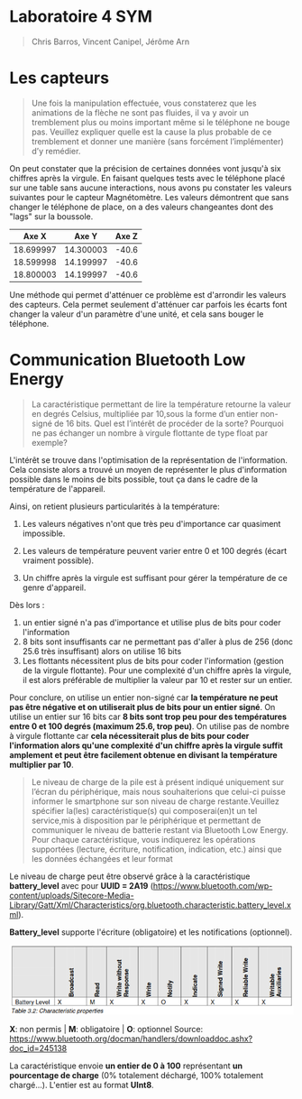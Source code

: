 # Laboratoire 4 SYM

> Chris Barros, Vincent Canipel, Jérôme Arn

# Les capteurs

> Une  fois  la  manipulation effectuée,  vous  constaterez  que  les  animations  de  la  flèche  ne  sont  pas fluides,  il  va  y  avoir  un  tremblement plus  ou  moins  important même  si  le  téléphone  ne  bouge  pas. Veuillez expliquer quelle est la cause la plus probable de ce tremblement et donner une manière (sans forcément l’implémenter) d’y remédier.

On peut constater que la précision de certaines données vont jusqu'à six chiffres après la virgule. En faisant quelques tests avec le téléphone placé sur une table sans aucune interactions, nous avons pu constater les valeurs suivantes pour le capteur Magnétomètre. Les valeurs démontrent que sans changer le téléphone de place, on a des valeurs changeantes dont des "lags" sur la boussole.

| Axe X     | Axe Y     | Axe Z |
| --------- | --------- | ----- |
| 18.699997 | 14.300003 | -40.6 |
| 18.599998 | 14.199997 | -40.6 |
| 18.800003 | 14.199997 | -40.6 |

Une méthode qui permet d'atténuer ce problème est d'arrondir les valeurs des capteurs. Cela permet seulement d'atténuer car parfois les écarts font changer la valeur d'un paramètre d'une unité, et cela sans bouger le téléphone. 

# Communication Bluetooth Low Energy

> La  caractéristique  permettant  de  lire  la  température  retourne  la  valeur  en  degrés  Celsius, multipliée par 10,sous la forme d’un entier non-signé de 16 bits. Quel est l’intérêt de procéder de  la  sorte?  Pourquoi  ne  pas  échanger  un nombre  à  virgule  flottante  de  type float par exemple?

L'intérêt se trouve dans l'optimisation de la représentation de l'information. Cela consiste alors a trouvé un moyen de représenter le plus d'information possible dans le moins de bits possible, tout ça dans le cadre de la température de l'appareil.

Ainsi, on retient plusieurs particularités à la température:

1.  Les valeurs négatives n'ont que très peu d'importance car quasiment impossible.
    
2. Les valeurs de température peuvent varier entre 0 et 100 degrés (écart vraiment possible).

3. Un chiffre après la virgule est suffisant pour gérer la température de ce genre d'appareil.

  Dès lors : 

1. un entier signé n'a pas d'importance et utilise plus de bits pour coder l'information
2.  8 bits sont insuffisants car ne permettant pas d'aller à plus de 256 (donc 25.6 très insuffisant) alors on utilise 16 bits
3. Les flottants nécessitent plus de bits pour coder l'information (gestion de la virgule flottante). Pour une complexité d'un chiffre après la virgule, il est alors préférable de multiplier la valeur par 10 et rester sur un entier. 

Pour conclure, on utilise un entier non-signé car **la température ne peut pas être négative et on utiliserait plus de bits pour un entier signé**. On utilise un entier sur 16 bits car **8 bits sont trop peu pour des températures entre 0 et 100 degrés (maximum 25.6, trop peu)**. On utilise pas de nombre à virgule flottante car **cela nécessiterait plus de bits pour coder l'information alors qu'une complexité d'un chiffre après la virgule suffit amplement et peut être facilement obtenue en divisant la température multiplier par 10**.

> Le niveau de charge de la pile est à présent indiqué uniquement sur l’écran du périphérique, mais nous souhaiterions que celui-ci puisse informer le smartphone sur son niveau de charge restante.Veuillez spécifier la(les) caractéristique(s) qui composerai(en)t un tel service,mis à disposition par le périphérique et permettant de communiquer le niveau de batterie restant via Bluetooth  Low  Energy. Pour  chaque  caractéristique,  vous  indiquerez  les  opérations supportées (lecture, écriture, notification, indication, etc.) ainsi que les données échangées et leur format

Le niveau de charge peut être observé grâce à la caractéristique **battery_level** avec pour **UUID = 2A19** (https://www.bluetooth.com/wp-content/uploads/Sitecore-Media-Library/Gatt/Xml/Characteristics/org.bluetooth.characteristic.battery_level.xml).

**Battery_level** supporte l'écriture (obligatoire) et les notifications (optionnel).

<img src = "./batteryLevelChar.png">

**X**: non permis | **M**: obligatoire | **O**: optionnel
Source: https://www.bluetooth.org/docman/handlers/downloaddoc.ashx?doc_id=245138

La caractéristique envoie **un entier de 0 à 100** représentant **un pourcentage de charge** (0% totalement déchargé, 100% totalement chargé...). L'entier est au format **UInt8**.

